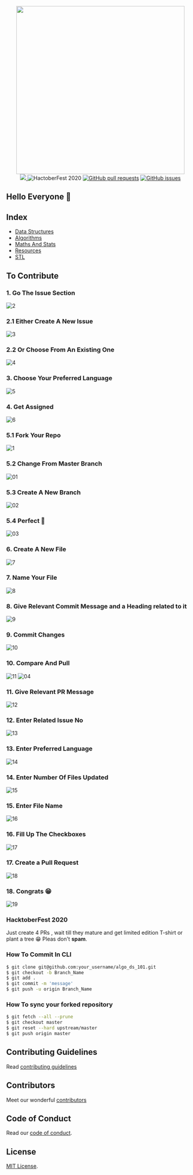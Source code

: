 <p align="center">
<img width="450" height="450" src="https://user-images.githubusercontent.com/54521023/94943180-e676aa80-04f4-11eb-8842-9634c1e66fa4.png" /><br>
<a href="https://github.com/ahampriyanshu/algo_ds_101/blob/master/LICENSE" target="_blank"><img src="https://img.shields.io/github/license/ahampriyanshu/algo_ds_101?style=for-the-badge" />  </a> <img src="https://img.shields.io/badge/HacktoberFest-2020-brightgreen.svg?style=for-the-badge" alt="HactoberFest 2020" />  <a href="https://github.com/ahampriyanshu/algo_ds_101/pulls" target="_blank"><img alt="GitHub pull requests" src="https://img.shields.io/github/issues-pr/ahampriyanshu/algo_ds_101?style=for-the-badge" /></a>  <a href="https://github.com/ahampriyanshu/algo_ds_101/issues" target="_blank"><img alt="GitHub issues" src="https://img.shields.io/github/issues/ahampriyanshu/algo_ds_101?style=for-the-badge" /></a>
</p>

## Hello Everyone :wave:

## Index

- [Data Structures](Data_Structures)
- [Algorithms](Algorithms)
- [Maths And Stats](Maths_And_Stats)
- [Resources](Resources)
- [STL](STL)


## To Contribute

### 1. Go The Issue Section
![2](https://user-images.githubusercontent.com/54521023/94943088-d363da80-04f4-11eb-80e5-444999c5fb42.png)

### 2.1 Either Create A New Issue 
![3](https://user-images.githubusercontent.com/54521023/94943089-d3fc7100-04f4-11eb-92a4-51d6363a99b4.png)

### 2.2 Or Choose From An Existing One
![4](https://user-images.githubusercontent.com/54521023/94943091-d4950780-04f4-11eb-96ce-1bd08c260cbd.png)

### 3. Choose Your Preferred Language
![5](https://user-images.githubusercontent.com/54521023/94943094-d5c63480-04f4-11eb-94cb-d99b0298d6d0.png)

### 4. Get Assigned
![6](https://user-images.githubusercontent.com/54521023/94943096-d6f76180-04f4-11eb-8670-24694b247e6e.png)

### 5.1 Fork Your Repo
![1](https://user-images.githubusercontent.com/54521023/94943081-d19a1700-04f4-11eb-81dc-b5bd1a3b9adb.png)

### 5.2 Change From Master Branch
![01](https://user-images.githubusercontent.com/54521023/94954664-0dd67300-0507-11eb-884c-49ba8870bb3b.png)

### 5.3 Create A New Branch 
![02](https://user-images.githubusercontent.com/54521023/94954691-18910800-0507-11eb-95c5-df953d74db3e.png)

### 5.4 Perfect :clap:
![03](https://user-images.githubusercontent.com/54521023/94954694-19299e80-0507-11eb-80cb-508e308edd09.png)

### 6. Create A New File
![7](https://user-images.githubusercontent.com/54521023/94943103-d8288e80-04f4-11eb-8839-64eb73bf308a.png)

### 7. Name Your File
![8](https://user-images.githubusercontent.com/54521023/94943110-d959bb80-04f4-11eb-83ed-fa58040ed15d.png)

### 8. Give Relevant Commit Message and a Heading related to it
![9](https://user-images.githubusercontent.com/54521023/94943115-da8ae880-04f4-11eb-8a1c-fe8151c3bf95.png)

### 9. Commit Changes
![10](https://user-images.githubusercontent.com/54521023/94943121-dc54ac00-04f4-11eb-8cf5-c93fedf73f35.png)

### 10. Compare And Pull
![11](https://user-images.githubusercontent.com/54521023/94943124-dced4280-04f4-11eb-9c83-f9f099ca962d.png)
![04](https://user-images.githubusercontent.com/54521023/94954695-1a5acb80-0507-11eb-8c5f-0da9ca6fa77e.png)

### 11. Give Relevant PR Message
![12](https://user-images.githubusercontent.com/54521023/94943129-de1e6f80-04f4-11eb-84aa-98e5de616a53.png)

### 12. Enter Related Issue No
![13](https://user-images.githubusercontent.com/54521023/94943135-dfe83300-04f4-11eb-8db8-639077cf8b9c.png)

### 13. Enter Preferred Language
![14](https://user-images.githubusercontent.com/54521023/94943142-e080c980-04f4-11eb-920e-05af0fa1e3a2.png)

### 14. Enter Number Of Files Updated
![15](https://user-images.githubusercontent.com/54521023/94943148-e1196000-04f4-11eb-92ee-530cb7e74218.png)

### 15. Enter File Name
![16](https://user-images.githubusercontent.com/54521023/94943153-e1b1f680-04f4-11eb-9aa8-0aa99c48a081.png)

### 16. Fill Up The Checkboxes
![17](https://user-images.githubusercontent.com/54521023/94943155-e2e32380-04f4-11eb-92eb-2dc6e339082d.png)

### 17. Create a Pull Request
![18](https://user-images.githubusercontent.com/54521023/94943157-e37bba00-04f4-11eb-8d5e-cd65c93bf842.png)

### 18. Congrats :grin:
![19](https://user-images.githubusercontent.com/54521023/94943163-e4145080-04f4-11eb-8237-c0b2a6c75393.png)

### HacktoberFest 2020

Just create 4 PRs , wait till they mature and get limited edition T-shirt or plant a tree :grin:
Pleas don't **spam**.

### How To Commit In CLI

```sh
$ git clone git@github.com:your_username/algo_ds_101.git
$ git checkout -b Branch_Name
$ git add .
$ git commit -m 'message'
$ git push -u origin Branch_Name

```

### How To sync your forked repository

```sh
$ git fetch --all --prune
$ git checkout master
$ git reset --hard upstream/master
$ git push origin master

```

## Contributing Guidelines
Read [contributing guidelines](https://github.com/ahampriyanshu/algo_ds_101/blob/master/CONTRIBUTING.md)

## Contributors
Meet our wonderful [contributors](https://github.com/ahampriyanshu/algo_ds_101/blob/master/CONTRIBUTORS.md)

## Code of Conduct
Read our [code of conduct](/CODE_OF_CONDUCT.md).

## License
[MIT License](/LICENSE).
